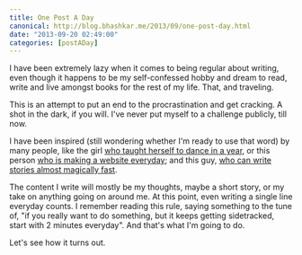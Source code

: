 ```yaml
---
title: One Post A Day
canonical: http://blog.bhashkar.me/2013/09/one-post-day.html
date: "2013-09-20 02:49:00"
categories: [postADay]
---
```

I have been extremely lazy when it comes to being regular about writing, even though it happens to be my self-confessed hobby and dream to read, write and live amongst books for the rest of my life. That, and traveling.<span class="more"></span>

This is an attempt to put an end to the procrastination and get cracking. A shot in the dark, if you will. I've never put myself to a challenge publicly, till now.

I have been inspired (still wondering whether I'm ready to use that word) by many people, like the girl [who taught herself to dance in a year](http://www.danceinayear.com/story/), or this person [who is making a website everyday](http://blog.jenniferdewalt.com/); and this guy, [who can write stories almost magically fast](http://www.theawl.com/2013/09/i-was-a-hated-hipster-meme-and-then-it-got-worse).

The content I write will mostly be my thoughts, maybe a short story, or my take on anything going on around me. At this point, even writing a single line everyday counts. I remember reading this rule, saying something to the tune of, "if you really want to do something, but it keeps getting sidetracked, start with 2 minutes everyday". And that's what I'm going to do.

Let's see how it turns out.